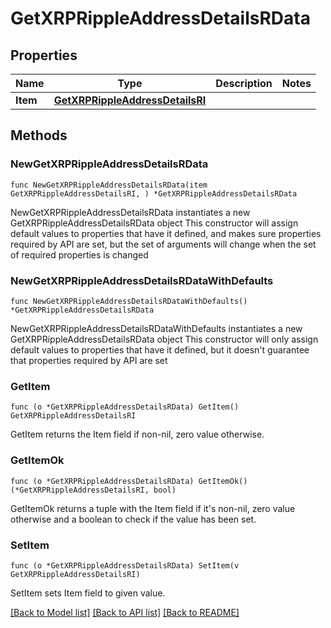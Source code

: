 # GetXRPRippleAddressDetailsRData

## Properties

Name | Type | Description | Notes
------------ | ------------- | ------------- | -------------
**Item** | [**GetXRPRippleAddressDetailsRI**](GetXRPRippleAddressDetailsRI.md) |  | 

## Methods

### NewGetXRPRippleAddressDetailsRData

`func NewGetXRPRippleAddressDetailsRData(item GetXRPRippleAddressDetailsRI, ) *GetXRPRippleAddressDetailsRData`

NewGetXRPRippleAddressDetailsRData instantiates a new GetXRPRippleAddressDetailsRData object
This constructor will assign default values to properties that have it defined,
and makes sure properties required by API are set, but the set of arguments
will change when the set of required properties is changed

### NewGetXRPRippleAddressDetailsRDataWithDefaults

`func NewGetXRPRippleAddressDetailsRDataWithDefaults() *GetXRPRippleAddressDetailsRData`

NewGetXRPRippleAddressDetailsRDataWithDefaults instantiates a new GetXRPRippleAddressDetailsRData object
This constructor will only assign default values to properties that have it defined,
but it doesn't guarantee that properties required by API are set

### GetItem

`func (o *GetXRPRippleAddressDetailsRData) GetItem() GetXRPRippleAddressDetailsRI`

GetItem returns the Item field if non-nil, zero value otherwise.

### GetItemOk

`func (o *GetXRPRippleAddressDetailsRData) GetItemOk() (*GetXRPRippleAddressDetailsRI, bool)`

GetItemOk returns a tuple with the Item field if it's non-nil, zero value otherwise
and a boolean to check if the value has been set.

### SetItem

`func (o *GetXRPRippleAddressDetailsRData) SetItem(v GetXRPRippleAddressDetailsRI)`

SetItem sets Item field to given value.



[[Back to Model list]](../README.md#documentation-for-models) [[Back to API list]](../README.md#documentation-for-api-endpoints) [[Back to README]](../README.md)


